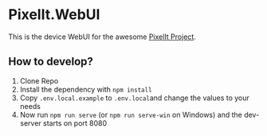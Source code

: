 # PixelIt.WebUI

This is the device WebUI for the awesome [PixelIt Project](https://github.com/pixelit-project/PixelIt).

## How to develop?

1. Clone Repo
2. Install the dependency with `npm install`
3. Copy `.env.local.example` to `.env.local`and change the values to your needs
4. Now run `npm run serve` (or `npm run serve-win` on Windows) and the dev-server starts on port 8080
